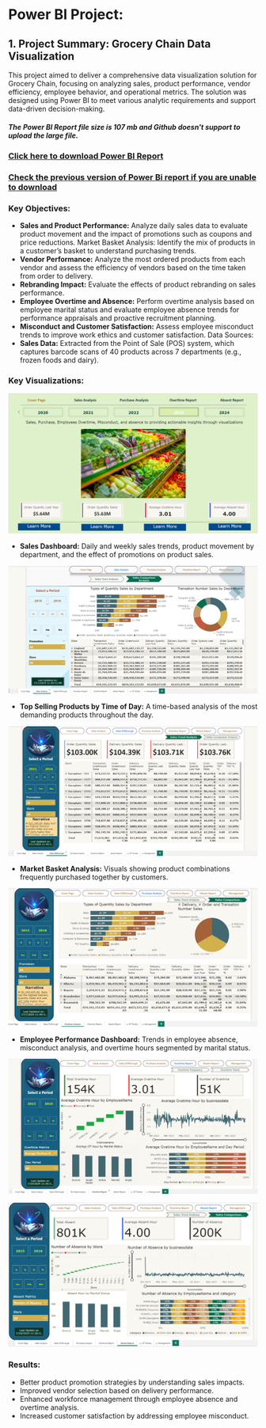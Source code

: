 # Power BI Project:
## 1. Project Summary: Grocery Chain Data Visualization
This project aimed to deliver a comprehensive data visualization solution for Grocery Chain, focusing on analyzing sales, product performance, vendor efficiency, employee behavior, and operational metrics. The solution was designed using Power BI to meet various analytic requirements and support data-driven decision-making.

##### The Power BI Report file size is 107 mb and Github doesn't support to upload the large file.

### [Click here to download Power BI Report](https://drive.google.com/drive/folders/11LoVEGj6YqT2EfF_G7lDa361VX7Da9ms?usp=sharing)
### [Check the previous version of Power Bi report if you are unable to download](https://app.powerbi.com/view?r=eyJrIjoiNWExNWE3MjAtZWUzYS00NmI5LTg3YWMtOGYzODRlMjIxYWQ2IiwidCI6Ijc3YmQ5NDBiLWRkNDUtNDQ4ZC04MjhiLWI2NmY4MmMyYTE4YiJ9) 

### Key Objectives:
- <b>Sales and Product Performance:</b> Analyze daily sales data to evaluate product movement and the impact of promotions such as coupons and price reductions.
Market Basket Analysis: Identify the mix of products in a customer’s basket to understand purchasing trends.
- <b>Vendor Performance:</b> Analyze the most ordered products from each vendor and assess the efficiency of vendors based on the time taken from order to delivery.
- <b>Rebranding Impact:</b> Evaluate the effects of product rebranding on sales performance.
- <b>Employee Overtime and Absence:</b> Perform overtime analysis based on employee marital status and evaluate employee absence trends for performance appraisals and proactive recruitment planning.
- <b>Misconduct and Customer Satisfaction:</b> Assess employee misconduct trends to improve work ethics and customer satisfaction.
Data Sources:
- <b>Sales Data:</b> Extracted from the Point of Sale (POS) system, which captures barcode scans of 40 products across 7 departments (e.g., frozen foods and dairy).

### Key Visualizations:
![Cover Page](https://github.com/snmhoque123/Power_BI/blob/main/1_Cover_Page.png)

- <b>Sales Dashboard:</b> Daily and weekly sales trends, product movement by department, and the effect of promotions on product sales.

![Sales Analysis](https://github.com/snmhoque123/Power_BI/blob/main/2_Sales_Analysis.png)
- <b>Top Selling Products by Time of Day:</b> A time-based analysis of the most demanding products throughout the day.

![Sales Drillthough](https://github.com/snmhoque123/Power_BI/blob/main/3_Sales_Drill.png)

- <b>Market Basket Analysis:</b> Visuals showing product combinations frequently purchased together by customers.

![Purchase Analysis](https://github.com/snmhoque123/Power_BI/blob/main/4_Purchase_Analysis.png)

- <b>Employee Performance Dashboard:</b> Trends in employee absence, misconduct analysis, and overtime hours segmented by marital status.
 
![Overtime Report](https://github.com/snmhoque123/Power_BI/blob/main/5_OT_Report.png)

![Absent Report](https://github.com/snmhoque123/Power_BI/blob/main/6_Absent_Report.png)

### Results:
- Better product promotion strategies by understanding sales impacts.
- Improved vendor selection based on delivery performance.
- Enhanced workforce management through employee absence and overtime analysis.
- Increased customer satisfaction by addressing employee misconduct.

